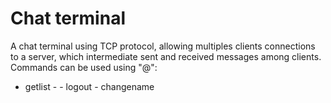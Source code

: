 # Chat terminal
A chat terminal using TCP protocol, allowing multiples clients connections to a server, which intermediate sent and received messages among clients.                                                                                                     Commands can be used using "@":                                                                                                 
- getlist                                                                                                                     - - logout                                                                                                                        - changename
